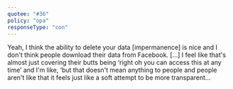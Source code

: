 ```yaml
---
quotee: "#36"
policy: "opa"
responseType: "con"
---
```


Yeah, I think the ability to delete your data [impermanence] is nice and I don't think people download their data from Facebook. [...] I feel like that's almost just covering their butts being ‘right oh you can access this at any time’ and I'm like, ‘but that doesn't mean anything to people and people aren't like that it feels just like a soft attempt to be more transparent...

